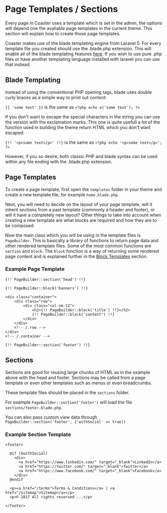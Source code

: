 # Page Templates / Sections

Every page in Coaster uses a template which is set in the admin, the options will depend one the avaliable page templates in the current theme. This section will explain how to create those page templates.

Coaster makes use of the blade templating engine from Laravel 5. For every template file you created should use the .blade.php extension. This will enable all of the blade templating features [here](https://laravel.com/docs/5.4/blade). If you wish to use pure .php files or have another templating language installed with laravel you can use that instead.

## Blade Templating

Instead of using the conventional PHP opening tags, blade uses double curly braces as a simple way to print out content:

`{{ 'some text' }}` is the same as `<?php echo e('some text'); ?>`

If you don't want to escape the special characters in the string you can use the version with the exclamation marks. This one is quite usefull a lot of the function used in building the theme return HTML which you don't want escaped:

`{!! '<p>some text</p>' !!}` is the same as `<?php echo '<p>some text</p>'; ?>`

However, if you so desire, both classic PHP and blade syntax can be used within any file ending with the .blade.php extension.

## Page Templates

To create a page template, first open the `templates` folder in your theme and create a new template file, for example `home.blade.php`.

Next, you will need to decide on the layout of your page template, will it inherit sections from a past template (commonly a header and footer), or will it have a completely new layout? Other things to take into account when creating a new template are what blocks are required and how they are to be composed.

Now the main class which you will be using in the template files is `PageBuilder`. This is basically a library of functions to return page data and other rendered template files. Some of the most common functions are `section` and `block`. The `block` function is a way of returning some rendered page content and is explained further in the [Block Templates](block-templates.md) section.

### Example Page Template

```
{!! PageBuilder::section('head') !!}

{!! PageBuilder::block('banners') !!}

<div class="container">
    <div class="row">
        <div class="col-sm-12">
            <h2>{!! PageBuilder::block('title') !!}</h2>
            {!! PageBuilder::block('content') !!}
        </div>
    </div>
    <!-- /.row -->
</div>
<!-- /.container -->

{!! PageBuilder::section('footer') !!}
```

## Sections

Sections are good for reusing large chunks of HTML as in the example above with the head and footer. Sections may be called from a page template or even other templates such as menus or even breadcrumbs.

These template files should be placed in the `sections` folder.

For example `PageBuilder::section('footer')` will load the file `sections/footer.blade.php`.

You can also pass custom view data through `PageBuilder::section('footer', ['withSocial' => true])`

### Example Section Template

```
<footer>

  @if ($withSocial)
    <div>
      <a href="https://www.linkedin.com/" target="_blank">LinkedIn</a>
      <a href="https://twitter.com/" target="_blank">Twitter</a>
      <a href="https://www.facebook.com/" target="_blank">Facebook</a>
    </div>
  @endif

  <p><a href="/terms">Terms & Conditions</a> | <a href="/sitemap">Sitemap</a></p>
  <p>© 2017 All rights reserved ...</p>
  
</footer>
```
